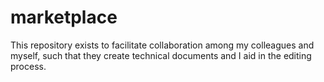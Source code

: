 # marketplace
This repository exists to facilitate collaboration among my colleagues and myself, such that they create technical documents and I aid in the editing process. 
